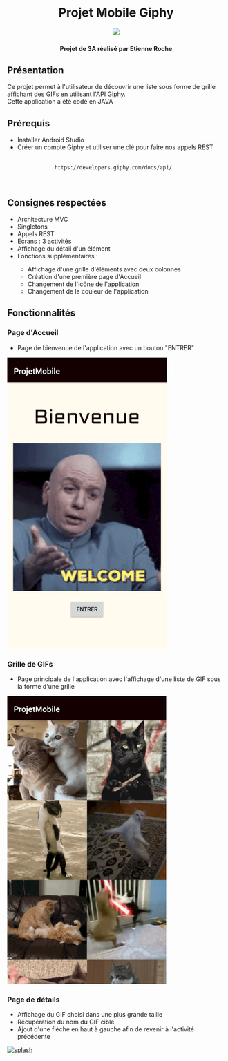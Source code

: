 <h1 align="center">
	Projet Mobile Giphy
</h1>

<p align="center">
  <img src="https://media.giphy.com/media/3oEjI1f0fykCIyBbR6/giphy.gif">
</p>

<h4 align="center">Projet de 3A réalisé par Etienne Roche</h4>

<h2>Présentation</h2>

<p>Ce projet permet à l'utilisateur de découvrir une liste sous forme de grille affichant des GIFs en utilisant l'API Giphy.
</br>Cette application a été codé en JAVA </p>

<h2>Prérequis</h2>

<ul>
	<li>Installer Android Studio</li>
	<li>Créer un compte Giphy et utiliser une clé pour faire nos appels REST</li>
	<pre>
		<code>
			https://developers.giphy.com/docs/api/
		</code>
	</pre>
</ul>

<h2>Consignes respectées</h2>

<ul>
	<li>Architecture MVC</li>
	<li>Singletons</li>
	<li>Appels REST</li>
	<li>Ecrans : 3 activités</li>
	<li>Affichage du détail d'un élément</li>
	<li>Fonctions supplémentaires :</li>
	<ul>
		<li>Affichage d'une grille d'éléments avec deux colonnes</li>
		<li>Création d'une première page d'Accueil</li>
		<li>Changement de l'icône de l'application</li>
		<li>Changement de la couleur de l'application</li>
	</ul>
</ul>

<h2>Fonctionnalités</h2>

<h3>Page d'Accueil</h3>
	<ul>
		<li>Page de bienvenue de l'application avec un bouton "ENTRER"</li>
	</ul>
	<p>
		<a href="https://github.com/Frizbby/ProjetMobile/blob/master/ImageGithub/Page_Accueil.png">
			<img src="https://github.com/Frizbby/ProjetMobile/blob/master/ImageGithub/Page_Accueil.png" alt="splash" style="max-width: 100%">
		</a>
	</p>
<h3>Grille de GIFs</h3>
	<ul>
		<li>Page principale de l'application avec l'affichage d'une liste de GIF sous la forme d'une grille</li>
	</ul>
	<p>
		<a href="https://github.com/Frizbby/ProjetMobile/blob/master/ImageGithub/Page_Principale.png">
			<img src="https://github.com/Frizbby/ProjetMobile/blob/master/ImageGithub/Page_Principale.png" alt="splash" style="max-width: 100%">
		</a>
	</p>
<h3>Page de détails</h3>
	<ul>
		<li>Affichage du GIF choisi dans une plus grande taille</li>
		<li>Récupération du nom du GIF ciblé</li>
		<li>Ajout d'une flèche en haut à gauche afin de revenir à l'activité précédente</li>
	</ul>
	<p>
		<a href="https://github.com/Frizbby/ProjetMobile/blob/master/ImageGithub/Page_D%C3%A9tail.png">
			<img src="https://github.com/Frizbby/ProjetMobile/blob/master/ImageGithub/Page_D%C3%A9tail.png" alt="splash" style="max-width: 100%">
		</a>
	</p>

